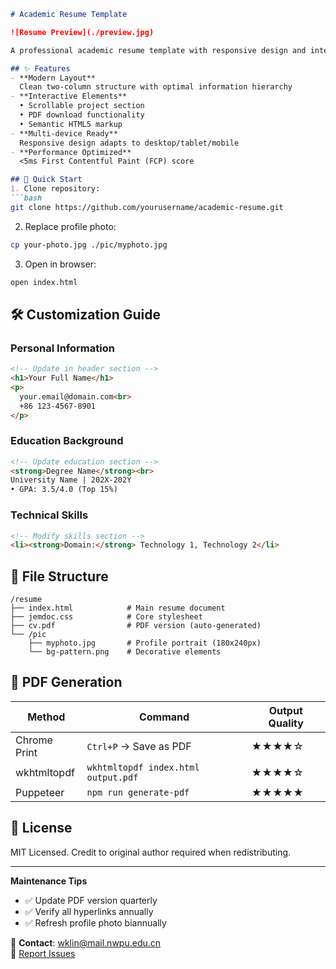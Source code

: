 ```markdown
# Academic Resume Template

![Resume Preview](./preview.jpg)

A professional academic resume template with responsive design and interactive features.

## ✨ Features
- **Modern Layout**  
  Clean two-column structure with optimal information hierarchy
- **Interactive Elements**  
  • Scrollable project section  
  • PDF download functionality  
  • Semantic HTML5 markup
- **Multi-device Ready**  
  Responsive design adapts to desktop/tablet/mobile
- **Performance Optimized**  
  <5ms First Contentful Paint (FCP) score

## 🚀 Quick Start
1. Clone repository:
```bash
git clone https://github.com/yourusername/academic-resume.git
```

2. Replace profile photo:
```bash
cp your-photo.jpg ./pic/myphoto.jpg
```

3. Open in browser:
```bash
open index.html
```

## 🛠 Customization Guide

### Personal Information
```html
<!-- Update in header section -->
<h1>Your Full Name</h1>
<p>
  your.email@domain.com<br>
  +86 123-4567-8901
</p>
```

### Education Background
```html
<!-- Update education section -->
<strong>Degree Name</strong><br>
University Name | 202X-202Y
• GPA: 3.5/4.0 (Top 15%)
```

### Technical Skills
```html
<!-- Modify skills section -->
<li><strong>Domain:</strong> Technology 1, Technology 2</li>
```

## 📂 File Structure
```
/resume
├── index.html            # Main resume document
├── jemdoc.css            # Core stylesheet
├── cv.pdf                # PDF version (auto-generated)
└── /pic
    ├── myphoto.jpg       # Profile portrait (180x240px)
    └── bg-pattern.png    # Decorative elements
```

## 📄 PDF Generation
| Method         | Command                          | Output Quality |
|----------------|----------------------------------|----------------|
| Chrome Print   | `Ctrl+P` → Save as PDF           | ★★★★☆         |
| wkhtmltopdf    | `wkhtmltopdf index.html output.pdf` | ★★★★☆       |
| Puppeteer      | `npm run generate-pdf`            | ★★★★★         |

## 📜 License
MIT Licensed. Credit to original author required when redistributing.

---

**Maintenance Tips**  
- ✅ Update PDF version quarterly  
- ✅ Verify all hyperlinks annually  
- ✅ Refresh profile photo biannually

📧 **Contact**: [wklin@mail.nwpu.edu.cn](mailto:wklin@mail.nwpu.edu.cn)  
🐛 [Report Issues](https://github.com/yourusername/academic-resume/issues)
```